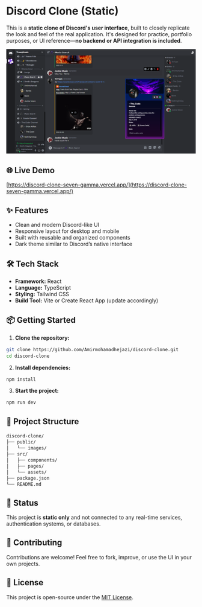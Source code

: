 # Discord Clone (Static)

This is a **static clone of Discord's user interface**, built to closely replicate the look and feel of the real application. It's designed for practice, portfolio purposes, or UI reference—**no backend or API integration is included**.

![Preview](https://github.com/Amirmohamadhejazi/discord-clone/raw/main/public/images/discord-clone-preview.png)

## 🌐 Live Demo

[https://discord-clone-seven-gamma.vercel.app/](https://discord-clone-seven-gamma.vercel.app/)

## ✨ Features

- Clean and modern Discord-like UI
- Responsive layout for desktop and mobile
- Built with reusable and organized components
- Dark theme similar to Discord’s native interface

## 🛠 Tech Stack

- **Framework:** React
- **Language:** TypeScript
- **Styling:** Tailwind CSS
- **Build Tool:** Vite or Create React App (update accordingly)

## 📦 Getting Started

1. **Clone the repository:**

```bash
git clone https://github.com/Amirmohamadhejazi/discord-clone.git
cd discord-clone
```

2. **Install dependencies:**

```bash
npm install
```

3. **Start the project:**

```bash
npm run dev
```

## 📁 Project Structure

```
discord-clone/
├── public/
│   └── images/
├── src/
│   ├── components/
│   ├── pages/
│   └── assets/
├── package.json
└── README.md
```

## 🚧 Status

This project is **static only** and not connected to any real-time services, authentication systems, or databases.

## 🙌 Contributing

Contributions are welcome! Feel free to fork, improve, or use the UI in your own projects.

## 📄 License

This project is open-source under the [MIT License](LICENSE).
